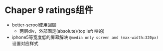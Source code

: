 # Chaper 9 ratings组件

- better-scrool使用回顾
  - 两层div，外部固定(absolute)(top left 啥的)
- iphone5等宽度低的屏幕解决 `@media only screen and (max-width:320px)`设置对应样式